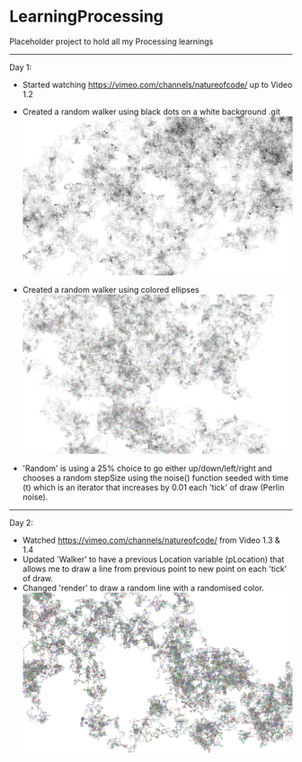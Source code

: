 LearningProcessing
==================

Placeholder project to hold all my Processing learnings

---

Day 1:

- Started watching https://vimeo.com/channels/natureofcode/ up to Video 1.2
- Created a random walker using black dots on a white background
.git
![2014-02-09](https://github.com/andyjamesdavies/LearningProcessing/raw/master/screenshots/2014_02_09.png)

- Created a random walker using colored ellipses
![2014-02-09](https://github.com/andyjamesdavies/LearningProcessing/raw/master/screenshots/2014_02_09_2.png)

- 'Random' is using a 25% choice to go either up/down/left/right and chooses a random stepSize using the noise() function seeded with time (t) which is an iterator that increases by 0.01 each 'tick' of draw (Perlin noise).

---

Day 2:

- Watched https://vimeo.com/channels/natureofcode/ from Video 1.3 & 1.4
- Updated 'Walker' to have a previous Location variable (pLocation) that allows me to draw a line from previous point to new point on each 'tick' of draw.
- Changed 'render' to draw a random line with a randomised color.
![2014-02-10](https://github.com/andyjamesdavies/LearningProcessing/raw/master/screenshots/2014_02_10.png)
